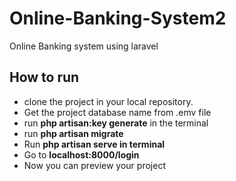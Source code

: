 # Online-Banking-System2
Online Banking system using laravel

## How to run
* clone the project in your local repository.
* Get the project database name from .emv file
* run **php artisan:key generate** in the terminal
* run **php artisan migrate**
* Run **php artisan serve in terminal**
* Go to **localhost:8000/login**
* Now you can preview your project
